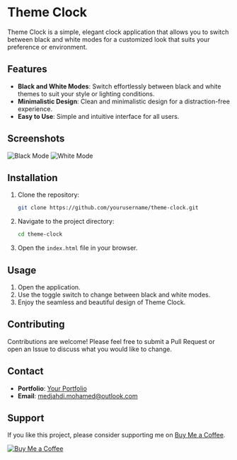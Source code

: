 # Theme Clock

Theme Clock is a simple, elegant clock application that allows you to switch between black and white modes for a customized look that suits your preference or environment.

## Features

- **Black and White Modes**: Switch effortlessly between black and white themes to suit your style or lighting conditions.
- **Minimalistic Design**: Clean and minimalistic design for a distraction-free experience.
- **Easy to Use**: Simple and intuitive interface for all users.

## Screenshots

![Black Mode](link_to_black_mode_screenshot)
![White Mode](link_to_white_mode_screenshot)

## Installation

1. Clone the repository:
    ```bash
    git clone https://github.com/yourusername/theme-clock.git
    ```
2. Navigate to the project directory:
    ```bash
    cd theme-clock
    ```
3. Open the `index.html` file in your browser.

## Usage

1. Open the application.
2. Use the toggle switch to change between black and white modes.
3. Enjoy the seamless and beautiful design of Theme Clock.

## Contributing

Contributions are welcome! Please feel free to submit a Pull Request or open an Issue to discuss what you would like to change.

## Contact

- **Portfolio**: [Your Portfolio](http://medjahdi.github.io/potfolio)
- **Email**: medjahdi.mohamed@outlook.com

## Support

If you like this project, please consider supporting me on [Buy Me a Coffee](https://buymeacoffee.com/medjahdi).

[![Buy Me a Coffee](https://www.buymeacoffee.com/assets/img/custom_images/orange_img.png)](https://buymeacoffee.com/medjahdi)


